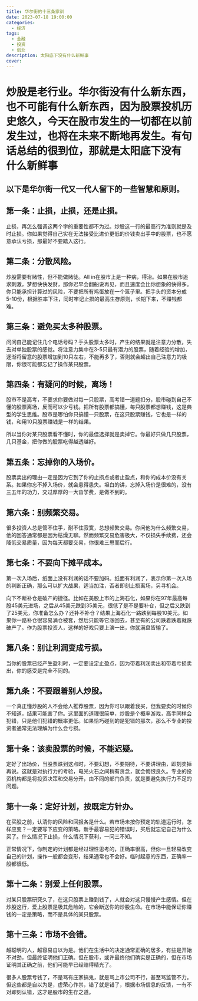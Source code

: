 ```yaml
---
title: 华尔街的十三条家训
date: 2023-07-18 19:00:00
categories:
  - 经济
tags:
  - 金融
  - 投资
  - 创业
description: 太阳底下没有什么新鲜事
cover: 
---
```


#  炒股是老行业。华尔街没有什么新东西，也不可能有什么新东西，因为股票投机历史悠久，今天在股市发生的一切都在以前发生过，也将在未来不断地再发生。有句话总结的很到位，那就是**太阳底下没有什么新鲜事**

以下是华尔街一代又一代人留下的一些智慧和原则。
---

## 第一条：止损，止损，还是止损。

止损，再怎么强调这两个字的重要性都不为过。炒股这一行的最高行为准则就是及时止损。你如果觉得自己实在无法接受比进价更低的价钱卖出手中的股票，也不愿意承认亏损，那最好不要踏入这行。

## 第二条：分散风险。

炒股需要有赌性，但不能做赌徒。All in在股市上是一种病，得治。如果在股市追求刺激，梦想快快发财，那你迟早会翻船说再见，而且速度会比你想象的快得多。你只能承担计算过的风险，不要把所有鸡蛋放在一个篮子里。把手头的资本分成5-10份，根据胜率下注，同时牢记止损的最高生存原则，长期下来，不赚钱都难。

## 第三条：避免买太多种股票。

问问自己能记住几个电话号码？手头股票太多时，产生的结果就是注意力分散，失去对单独股票的感觉。将注意力集中在3-5只最有潜力的股票，随着经验的增加，逐渐将留意的股票增加到10只左右，不能再多了，否则就会超出自己注意力的极限，你很可能都忘记了操作某只股票。

## 第四条：有疑问的时候，离场！

股市不是高考，不要求你要做对每一只股票，高考错一道题扣分，股市碰到自己不懂的股票离场，反而可以少亏钱。把所有股票都搞懂，每只股票都想赚钱，这是典型的学生思维。股市是哪怕你只搞懂一只股票，在这只股票赚钱，它也是一样的钱，和用10只股票赚钱是一样的结果。

所以当你对某只股票看不懂时，你的最佳选择就是卖掉它。你最好只做几只股票，几只基金，把你做的股票吃得越透越好。

## 第五条：忘掉你的入场价。

股票卖出的理由一定是因为它到了你的止损点或者止盈点，和你的成本价没有关系。如果你忘不掉入场价，就会患得患失。坦白的讲，忘掉入场价是很难的，没有三五年的功力，交过厚厚的一大沓学费，是做不到的。

## 第六条：别频繁交易。

很多投资人总是管不住手，耐不住寂寞，总想频繁交易。你问他为什么频繁交易，他的回答通常都是因为枯燥无聊。然而频繁交易危害极大，不仅损失手续费，还会降低交易质量，因为每天都要交易，你很难三思而后行。

## 第七条：不要向下摊平成本。       

第一次入场后，纸面上没有利润的话不要加码。纸面有利润了，表示你第一次入场的判断正确，那么可以扩大战果，适当加注，否者即刻止损离场，另寻机会。

向下不断补仓是破产的捷径。比如在美股上市的上海石化，如果你在97年最高每股45美元进场，之后从45美元跌到35美元，很低了是不是要补仓，但之后又跌到了25美元，你准备怎么办？还补不补仓？结果上海石化一路跌到每股10美元。如果你一路补仓很容易满仓被套，然后只能等它涨回去，甚至有的公司跌着跌着就跌破产了。作为股票投资人，这样的好戏只要上演一出，你就满盘皆输了。

## 第八条：别让利润变成亏损。

当你的股票已经产生盈利时，一定要设定止盈点，因为带着利润卖出和带着亏损卖出，你的感受是完全不同的。

## 第九条：不要跟着别人炒股。

一个真正懂炒股的人不会给人推荐股票，因为你可以跟着我买，但我要卖的时候你不知道，结果可能害了你。这里面的道理很简单，炒股是个概率游戏，高手同样会犯错，只是他们犯错的概率更低。如果恰巧碰到的是犯错的那次，那么不专业的投资者通常无法理解为什么会亏损。

## 第十条：该卖股票的时候，不能迟疑。

定好了出场价，当股票跌到这点时，不要幻想，不要期待，不要讲理由，即刻卖掉再说。这就是对执行力的考验，电光火石之间稍有贪念，就会悔恨良久。专业的投资机构都是将投资决策和交易分开，由不同的部门负责，就是要避免执行力不足的问题。

## 第十一条：定好计划，按既定方针办。

在买股之前，认清你的风险和回报各是什么。若市场未按你预定的轨道运行时，怎样应变？一定要写下应变的策略。新手最容易犯的错误时，买后就忘记自己为什么买了。什么情况下止损，什么情况下获利，一问三不知。

正常情况下，你制定的计划都是经过理性思考的，正确率很高，但你一旦轻易改变自己的计划，操作一般都会变形，结果通常也不会好。临时起意的东西，正确率一般都很低。

## 第十二条：别爱上任何股票。

对某只股票研究久了，在这只股票上赚到钱了，人就会对这只慢慢产生感情。但在炒股这行，爱上股票是极其危险的，它会断送你的炒股生命。在市场中能保证你赚钱的一定是策略，而不是具体的某只股票。

## 第十三条：市场不会错。

越聪明的人，越容易自以为是。他们在生活中的决定通常正确的居多，有些是开始不对劲，但最终证明他们正确。但在股市，或许最终他们确实是正确的，但在市场证明其正确之前，他们可能早已经赔得精光了。

很多人股票亏钱了，不是骂有庄家搞鬼，就是骂上市公司不行，甚至骂监管不力。但这些都是自以为是，虚荣心作祟，错了就是错了，根据市场信息的反馈，一有不对即刻认错，这才是股市的生存之道。
